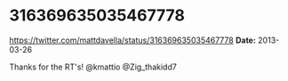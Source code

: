 # 316369635035467778
https://twitter.com/mattdavella/status/316369635035467778
**Date:** 2013-03-26

Thanks for the RT's! @kmattio @Zig_thakidd7

